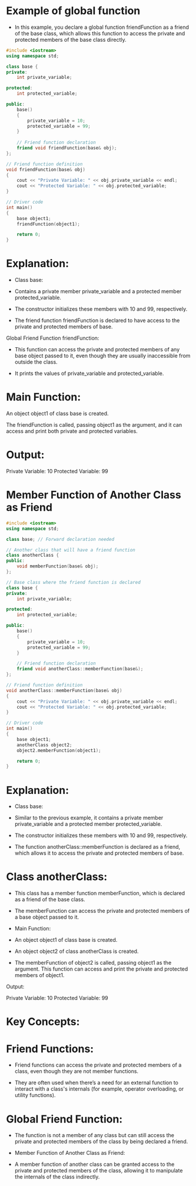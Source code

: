 # Example of global function 
* In this example, you declare a global function friendFunction as a friend of the base class, which allows this function to access the private and protected members of the base class directly.
```cpp
#include <iostream>
using namespace std;

class base {
private:
    int private_variable;

protected:
    int protected_variable;

public:
    base()
    { 
        private_variable = 10;
        protected_variable = 99;
    }
    
    // Friend function declaration
    friend void friendFunction(base& obj);
};

// Friend function definition
void friendFunction(base& obj)
{
    cout << "Private Variable: " << obj.private_variable << endl;
    cout << "Protected Variable: " << obj.protected_variable;
}

// Driver code
int main()
{
    base object1;
    friendFunction(object1);

    return 0;
}
```

# Explanation:
* Class base:

* Contains a private member private_variable and a protected member protected_variable.

* The constructor initializes these members with 10 and 99, respectively.

* The friend function friendFunction is declared to have access to the private and protected members of base.

Global Friend Function friendFunction:

* This function can access the private and protected members of any base object passed to it, even though they are usually inaccessible from outside the class.

* It prints the values of private_variable and protected_variable.

# Main Function:

An object object1 of class base is created.

The friendFunction is called, passing object1 as the argument, and it can access and print both private and protected variables.

# Output:

Private Variable: 10
Protected Variable: 99

#  Member Function of Another Class as Friend

```cpp
#include <iostream>
using namespace std;

class base; // Forward declaration needed

// Another class that will have a friend function
class anotherClass {
public:
    void memberFunction(base& obj);
};

// Base class where the friend function is declared
class base {
private:
    int private_variable;

protected:
    int protected_variable;

public:
    base()
    {
        private_variable = 10;
        protected_variable = 99;
    }

    // Friend function declaration
    friend void anotherClass::memberFunction(base&);
};

// Friend function definition
void anotherClass::memberFunction(base& obj)
{
    cout << "Private Variable: " << obj.private_variable << endl;
    cout << "Protected Variable: " << obj.protected_variable;
}

// Driver code
int main()
{
    base object1;
    anotherClass object2;
    object2.memberFunction(object1);

    return 0;
}
```
# Explanation:
* Class base:

* Similar to the previous example, it contains a private member private_variable and a protected member protected_variable.

* The constructor initializes these members with 10 and 99, respectively.

* The function anotherClass::memberFunction is declared as a friend, which allows it to access the private and protected members of base.

# Class anotherClass:

* This class has a member function memberFunction, which is declared as a friend of the base class.

* The memberFunction can access the private and protected members of a base object passed to it.

* Main Function:

* An object object1 of class base is created.

* An object object2 of class anotherClass is created.

* The memberFunction of object2 is called, passing object1 as the argument. This function can access and print the private and protected members of object1.

Output:

Private Variable: 10
Protected Variable: 99
# Key Concepts:
# Friend Functions:

* Friend functions can access the private and protected members of a class, even though they are not member functions.

* They are often used when there’s a need for an external function to interact with a class's internals (for example, operator overloading, or utility functions).

# Global Friend Function:

* The function is not a member of any class but can still access the private and protected members of the class by being declared a friend.

* Member Function of Another Class as Friend:

* A member function of another class can be granted access to the private and protected members of the class, allowing it to manipulate the internals of the class indirectly.